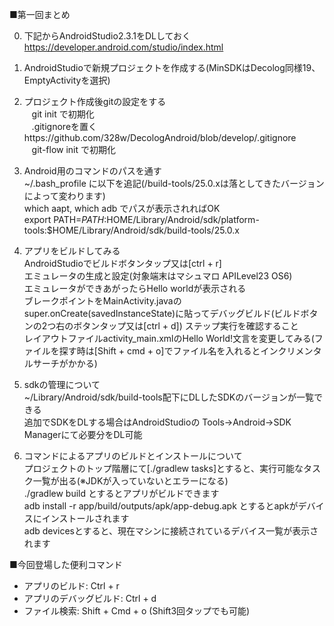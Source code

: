 ■第一回まとめ    

0. 下記からAndroidStudio2.3.1をDLしておく
https://developer.android.com/studio/index.html

1. AndroidStudioで新規プロジェクトを作成する(MinSDKはDecolog同様19、EmptyActivityを選択)

2. プロジェクト作成後gitの設定をする    
    git init で初期化    
    .gitignoreを置くhttps://github.com/328w/DecologAndroid/blob/develop/.gitignore    
    git-flow init で初期化    

3. Android用のコマンドのパスを通す    
    ~/.bash_profile に以下を追記(/build-tools/25.0.xは落としてきたバージョンによって変わります)    
    which aapt, which adb でパスが表示されればOK    
    export PATH=$PATH:$HOME/Library/Android/sdk/platform-tools:$HOME/Library/Android/sdk/build-tools/25.0.x    

4. アプリをビルドしてみる    
    AndroidStudioでビルドボタンタップ又は[ctrl + r]    
    エミュレータの生成と設定(対象端末はマシュマロ APILevel23 OS6)    
    エミュレータができあがったらHello worldが表示される    
    ブレークポイントをMainActivity.javaのsuper.onCreate(savedInstanceState)に貼ってデバッグビルド(ビルドボタンの2つ右のボタンタップ又は[ctrl + d])
    ステップ実行を確認すること    
    レイアウトファイルactivity_main.xmlのHello World!文言を変更してみる(ファイルを探す時は[Shift + cmd + o]でファイル名を入れるとインクリメンタルサーチがかかる)
    
5. sdkの管理について    
    ~/Library/Android/sdk/build-tools配下にDLしたSDKのバージョンが一覧できる    
    追加でSDKをDLする場合はAndroidStudioの Tools->Android->SDK Managerにて必要分をDL可能    
        
6. コマンドによるアプリのビルドとインストールについて    
    プロジェクトのトップ階層にて[./gradlew tasks]とすると、実行可能なタスク一覧が出る(※JDKが入っていないとエラーになる)    
    ./gradlew build とするとアプリがビルドできます    
    adb install -r app/build/outputs/apk/app-debug.apk とするとapkがデバイスにインストールされます    
    adb devicesとすると、現在マシンに接続されているデバイス一覧が表示されます

■今回登場した便利コマンド    
- アプリのビルド: Ctrl + r
- アプリのデバッグビルド: Ctrl + d
- ファイル検索: Shift + Cmd + o (Shift3回タップでも可能)
